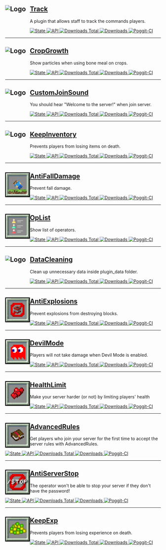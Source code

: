 <h2>
  <a href="https://github.com/nhanaz-pm-pl/Track">
    <img align="left" src="https://github.com/nhanaz-pm-pl/Track/blob/master/icon.png" alt="Logo" width="80" height="80">
    Track
  </a>
</h2>
<p>A plugin that allows staff to track the commands players.</p>
<p>
  <a href="https://poggit.pmmp.io/p/Track">
    <img src="https://poggit.pmmp.io/shield.state/Track" alt="State">
    <img src="https://poggit.pmmp.io/shield.api/Track" alt="API">
    <img src="https://poggit.pmmp.io/shield.dl.total/Track" alt="Downloads Total">
    <img src="https://poggit.pmmp.io/shield.dl/Track" alt="Downloads">
  </a>
  <a href="https://poggit.pmmp.io/ci/nhanaz-pm-pl/Track/Track">
    <img src="https://poggit.pmmp.io/ci.shield/nhanaz-pm-pl/Track/Track" alt="Poggit-CI">
  </a>
</p>

-----

<h2>
	<a href="https://github.com/nhanaz-pm-pl/CropGrowth">
		<img align="left" src="https://github.com/nhanaz-pm-pl/CropGrowth/blob/master/icon.png" alt="Logo" width="80" height="80">
		CropGrowth
	</a>
</h2>
<p>Show particles when using bone meal on crops.</p>
<p>
	<a href="https://poggit.pmmp.io/p/CropGrowth">
		<img src="https://poggit.pmmp.io/shield.state/CropGrowth" alt="State">
		<img src="https://poggit.pmmp.io/shield.api/CropGrowth" alt="API">
		<img src="https://poggit.pmmp.io/shield.dl.total/CropGrowth" alt="Downloads Total">
		<img src="https://poggit.pmmp.io/shield.dl/CropGrowth" alt="Downloads">
	</a>
	<a href="https://poggit.pmmp.io/ci/nhanaz-pm-pl/CropGrowth/CropGrowth">
		<img src="https://poggit.pmmp.io/ci.shield/nhanaz-pm-pl/CropGrowth/CropGrowth" alt="Poggit-CI">
	</a>
</p>

-----

<h2>
	<a href="https://github.com/nhanaz-pm-pl/CustomJoinSound">
		<img align="left" src="https://github.com/nhanaz-pm-pl/CustomJoinSound/blob/master/icon.png" alt="Logo" width="80" height="80">
		CustomJoinSound
	</a>
</h2>
<p>You should hear "Welcome to the server!" when join server.</p>
<p>
	<a href="https://poggit.pmmp.io/p/CustomJoinSound">
		<img src="https://poggit.pmmp.io/shield.state/CustomJoinSound" alt="State">
		<img src="https://poggit.pmmp.io/shield.api/CustomJoinSound" alt="API">
		<img src="https://poggit.pmmp.io/shield.dl.total/CustomJoinSound" alt="Downloads Total">
		<img src="https://poggit.pmmp.io/shield.dl/CustomJoinSound" alt="Downloads">
	</a>
	<a href="https://poggit.pmmp.io/ci/nhanaz-pm-pl/CustomJoinSound/CustomJoinSound">
		<img src="https://poggit.pmmp.io/ci.shield/nhanaz-pm-pl/CustomJoinSound/CustomJoinSound" alt="Poggit-CI">
	</a>
</p>

-----

<h2>
	<a href="https://github.com/nhanaz-pm-pl/KeepInventory">
		<img align="left" src="https://github.com/nhanaz-pm-pl/KeepInventory/blob/master/icon.png" alt="Logo" width="80" height="80">
		KeepInventory
	</a>
</h2>
<p>Prevents players from losing items on death.</p>
<p>
	<a href="https://poggit.pmmp.io/p/KeepInventory">
		<img src="https://poggit.pmmp.io/shield.state/KeepInventory" alt="State">
		<img src="https://poggit.pmmp.io/shield.api/KeepInventory" alt="API">
		<img src="https://poggit.pmmp.io/shield.dl.total/KeepInventory" alt="Downloads Total">
		<img src="https://poggit.pmmp.io/shield.dl/KeepInventory" alt="Downloads">
	</a>
	<a href="https://poggit.pmmp.io/ci/nhanaz-pm-pl/KeepInventory/KeepInventory">
		<img src="https://poggit.pmmp.io/ci.shield/nhanaz-pm-pl/KeepInventory/KeepInventory" alt="Poggit-CI">
	</a>
</p>

-----

<h2>
	<a href="https://github.com/nhanaz-pm-pl/AntiFallDamage">
		<img align="left" src="https://github.com/nhanaz-pm-pl/AntiFallDamage/blob/master/icon.png" alt="Logo" width="80" height="80">
		AntiFallDamage
	</a>
</h2>
<p>Prevent fall damage.</p>
<p>
	<a href="https://poggit.pmmp.io/p/AntiFallDamage">
		<img src="https://poggit.pmmp.io/shield.state/AntiFallDamage" alt="State">
		<img src="https://poggit.pmmp.io/shield.api/AntiFallDamage" alt="API">
		<img src="https://poggit.pmmp.io/shield.dl.total/AntiFallDamage" alt="Downloads Total">
		<img src="https://poggit.pmmp.io/shield.dl/AntiFallDamage" alt="Downloads">
	</a>
	<a href="https://poggit.pmmp.io/ci/nhanaz-pm-pl/AntiFallDamage/AntiFallDamage">
		<img src="https://poggit.pmmp.io/ci.shield/nhanaz-pm-pl/AntiFallDamage/AntiFallDamage" alt="Poggit-CI">
	</a>
</p>

-----

<h2>
	<a href="https://github.com/nhanaz-pm-pl/OpList">
		<img align="left" src="https://github.com/nhanaz-pm-pl/OpList/blob/master/icon.png" alt="Logo" width="80" height="80">
		OpList
	</a>
</h2>
<p>Show list of operators.</p>
<p>
	<a href="https://poggit.pmmp.io/p/OpList">
		<img src="https://poggit.pmmp.io/shield.state/OpList" alt="State">
		<img src="https://poggit.pmmp.io/shield.api/OpList" alt="API">
		<img src="https://poggit.pmmp.io/shield.dl.total/OpList" alt="Downloads Total">
		<img src="https://poggit.pmmp.io/shield.dl/OpList" alt="Downloads">
	</a>
	<a href="https://poggit.pmmp.io/ci/nhanaz-pm-pl/OpList/OpList">
		<img src="https://poggit.pmmp.io/ci.shield/nhanaz-pm-pl/OpList/OpList" alt="Poggit-CI">
	</a>
</p>

-----

<h2>
	<a href="https://github.com/nhanaz-pm-pl/DataCleaning">
		<img align="left" src="https://github.com/nhanaz-pm-pl/DataCleaning/blob/master/icon.png" alt="Logo" width="80" height="80">
		DataCleaning
	</a>
</h2>
<p>Clean up unnecessary data inside plugin_data folder.</p>
<p>
	<a href="https://poggit.pmmp.io/p/DataCleaning">
		<img src="https://poggit.pmmp.io/shield.state/DataCleaning" alt="State">
		<img src="https://poggit.pmmp.io/shield.api/DataCleaning" alt="API">
		<img src="https://poggit.pmmp.io/shield.dl.total/DataCleaning" alt="Downloads Total">
		<img src="https://poggit.pmmp.io/shield.dl/DataCleaning" alt="Downloads">
	</a>
	<a href="https://poggit.pmmp.io/ci/nhanaz-pm-pl/DataCleaning/DataCleaning">
		<img src="https://poggit.pmmp.io/ci.shield/nhanaz-pm-pl/DataCleaning/DataCleaning" alt="Poggit-CI">
	</a>
</p>

-----

<h2>
	<a href="https://github.com/nhanaz-pm-pl/AntiExplosions">
		<img align="left" src="https://github.com/nhanaz-pm-pl/AntiExplosions/blob/master/icon.png" alt="Logo" width="80" height="80">
		AntiExplosions
	</a>
</h2>
<p>Prevent explosions from destroying blocks.</p>
<p>
	<a href="https://poggit.pmmp.io/p/AntiExplosions">
		<img src="https://poggit.pmmp.io/shield.state/AntiExplosions" alt="State">
		<img src="https://poggit.pmmp.io/shield.api/AntiExplosions" alt="API">
		<img src="https://poggit.pmmp.io/shield.dl.total/AntiExplosions" alt="Downloads Total">
		<img src="https://poggit.pmmp.io/shield.dl/AntiExplosions" alt="Downloads">
	</a>
	<a href="https://poggit.pmmp.io/ci/nhanaz-pm-pl/AntiExplosions/AntiExplosions">
		<img src="https://poggit.pmmp.io/ci.shield/nhanaz-pm-pl/AntiExplosions/AntiExplosions" alt="Poggit-CI">
	</a>
</p>

-----

<h2>
	<a href="https://github.com/nhanaz-pm-pl/DevilMode">
		<img align="left" src="https://github.com/nhanaz-pm-pl/DevilMode/blob/master/icon.png" alt="Logo" width="80" height="80">
		DevilMode
	</a>
</h2>
<p>Players will not take damage when Devil Mode is enabled.</p>
<p>
	<a href="https://poggit.pmmp.io/p/DevilMode">
		<img src="https://poggit.pmmp.io/shield.state/DevilMode" alt="State">
		<img src="https://poggit.pmmp.io/shield.api/DevilMode" alt="API">
		<img src="https://poggit.pmmp.io/shield.dl.total/DevilMode" alt="Downloads Total">
		<img src="https://poggit.pmmp.io/shield.dl/DevilMode" alt="Downloads">
	</a>
	<a href="https://poggit.pmmp.io/ci/nhanaz-pm-pl/DevilMode/DevilMode">
		<img src="https://poggit.pmmp.io/ci.shield/nhanaz-pm-pl/DevilMode/DevilMode" alt="Poggit-CI">
	</a>
</p>

-----

<h2>
	<a href="https://github.com/nhanaz-pm-pl/HealthLimit">
		<img align="left" src="https://github.com/nhanaz-pm-pl/HealthLimit/blob/master/icon.png" alt="Logo" width="80" height="80">
		HealthLimit
	</a>
</h2>
<p>Make your server harder (or not) by limiting players' health</p>
<p>
	<a href="https://poggit.pmmp.io/p/HealthLimit">
		<img src="https://poggit.pmmp.io/shield.state/HealthLimit" alt="State">
		<img src="https://poggit.pmmp.io/shield.api/HealthLimit" alt="API">
		<img src="https://poggit.pmmp.io/shield.dl.total/HealthLimit" alt="Downloads Total">
		<img src="https://poggit.pmmp.io/shield.dl/HealthLimit" alt="Downloads">
	</a>
	<a href="https://poggit.pmmp.io/ci/nhanaz-pm-pl/HealthLimit/HealthLimit">
		<img src="https://poggit.pmmp.io/ci.shield/nhanaz-pm-pl/HealthLimit/HealthLimit" alt="Poggit-CI">
	</a>
</p>

-----

<h2>
	<a href="https://github.com/nhanaz-pm-pl/AdvancedRules">
		<img align="left" src="https://github.com/nhanaz-pm-pl/AdvancedRules/blob/master/icon.png" alt="Logo" width="80" height="80">
		AdvancedRules
	</a>
</h2>
<p>Get players who join your server for the first time to accept the server rules with AdvancedRules.</p>
<p>
	<a href="https://poggit.pmmp.io/p/AdvancedRules">
		<img src="https://poggit.pmmp.io/shield.state/AdvancedRules" alt="State">
		<img src="https://poggit.pmmp.io/shield.api/AdvancedRules" alt="API">
		<img src="https://poggit.pmmp.io/shield.dl.total/AdvancedRules" alt="Downloads Total">
		<img src="https://poggit.pmmp.io/shield.dl/AdvancedRules" alt="Downloads">
	</a>
	<a href="https://poggit.pmmp.io/ci/nhanaz-pm-pl/AdvancedRules/AdvancedRules">
		<img src="https://poggit.pmmp.io/ci.shield/nhanaz-pm-pl/AdvancedRules/AdvancedRules" alt="Poggit-CI">
	</a>
</p>

-----

<h2>
	<a href="https://github.com/nhanaz-pm-pl/AntiServerStop">
		<img align="left" src="https://github.com/nhanaz-pm-pl/AntiServerStop/blob/master/icon.png" alt="Logo" width="80" height="80">
		AntiServerStop
	</a>
</h2>
<p>The operator won't be able to stop your server if they don't have the password!</p>
<p>
	<a href="https://poggit.pmmp.io/p/AntiServerStop">
		<img src="https://poggit.pmmp.io/shield.state/AntiServerStop" alt="State">
		<img src="https://poggit.pmmp.io/shield.api/AntiServerStop" alt="API">
		<img src="https://poggit.pmmp.io/shield.dl.total/AntiServerStop" alt="Downloads Total">
		<img src="https://poggit.pmmp.io/shield.dl/AntiServerStop" alt="Downloads">
	</a>
	<a href="https://poggit.pmmp.io/ci/nhanaz-pm-pl/AntiServerStop/AntiServerStop">
		<img src="https://poggit.pmmp.io/ci.shield/nhanaz-pm-pl/AntiServerStop/AntiServerStop" alt="Poggit-CI">
	</a>
</p>

-----

<h2>
	<a href="https://github.com/nhanaz-pm-pl/KeepExp">
		<img align="left" src="https://github.com/nhanaz-pm-pl/KeepExp/blob/master/icon.png" alt="Logo" width="80" height="80">
		KeepExp
	</a>
</h2>
<p>Prevents players from losing experience on death.</p>
<p>
	<a href="https://poggit.pmmp.io/p/KeepExp">
		<img src="https://poggit.pmmp.io/shield.state/KeepExp" alt="State">
		<img src="https://poggit.pmmp.io/shield.api/KeepExp" alt="API">
		<img src="https://poggit.pmmp.io/shield.dl.total/KeepExp" alt="Downloads Total">
		<img src="https://poggit.pmmp.io/shield.dl/KeepExp" alt="Downloads">
	</a>
	<a href="https://poggit.pmmp.io/ci/nhanaz-pm-pl/KeepExp/KeepExp">
		<img src="https://poggit.pmmp.io/ci.shield/nhanaz-pm-pl/KeepExp/KeepExp" alt="Poggit-CI">
	</a>
</p>
